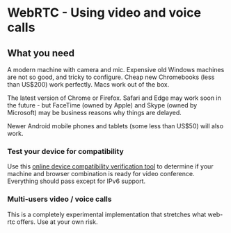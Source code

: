 # WebRTC - Using video and voice calls

## What you need

A modern machine with camera and mic.  Expensive old Windows machines are not so good, and tricky to configure.  Cheap new Chromebooks (less than US$200) work perfectly.  Macs work out of the box.

The latest version of Chrome or Firefox.  Safari and Edge may work soon in the future - but FaceTime (owned by Apple) and Skype (owned by Microsoft) may be business reasons why things are delayed.

Newer Android mobile phones and tablets (some less than US$50) will also work.

### Test your device for compatibility

Use this [online device compatibility verification tool](https://test.webrtc.org/) to determine if your machine and browser combination is ready for video conference.  Everything should pass except for IPv6 support.

###  Multi-users video / voice calls

This is a completely experimental implementation that stretches what web-rtc offers.  Use at your own risk.
